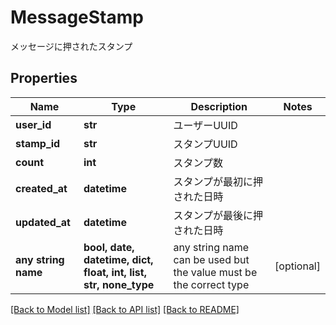 # MessageStamp

メッセージに押されたスタンプ

## Properties
Name | Type | Description | Notes
------------ | ------------- | ------------- | -------------
**user_id** | **str** | ユーザーUUID | 
**stamp_id** | **str** | スタンプUUID | 
**count** | **int** | スタンプ数 | 
**created_at** | **datetime** | スタンプが最初に押された日時 | 
**updated_at** | **datetime** | スタンプが最後に押された日時 | 
**any string name** | **bool, date, datetime, dict, float, int, list, str, none_type** | any string name can be used but the value must be the correct type | [optional]

[[Back to Model list]](../README.md#documentation-for-models) [[Back to API list]](../README.md#documentation-for-api-endpoints) [[Back to README]](../README.md)


